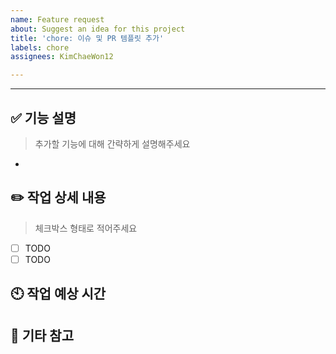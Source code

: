 ```yaml
---
name: Feature request
about: Suggest an idea for this project
title: 'chore: 이슈 및 PR 템플릿 추가'
labels: chore
assignees: KimChaeWon12

---
```


---

## ✅ 기능 설명
> 추가할 기능에 대해 간략하게 설명해주세요
- 

## ✏️ 작업 상세 내용
> 체크박스 형태로 적어주세요
- [ ] TODO
- [ ] TODO

## 🕙 작업 예상 시간
<!-- 완료까지 얼마나 걸릴지 -->

## 💬  기타 참고
<!-- 쓸 내용 없으면 지워도 됩니당 -->
